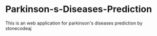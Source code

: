 # Parkinson-s-Diseases-Prediction
This is an web application for parkinson's diseases prediction by stonecodeaj
